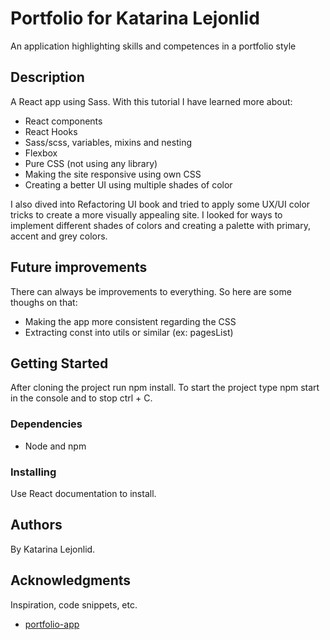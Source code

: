 # Portfolio for Katarina Lejonlid

An application highlighting skills and competences in a portfolio style

## Description

A React app using Sass. With this tutorial I have learned more about:
- React components
- React Hooks
- Sass/scss, variables, mixins and nesting
- Flexbox
- Pure CSS (not using any library)
- Making the site responsive using own CSS
- Creating a better UI using multiple shades of color

I also dived into Refactoring UI book and tried to apply some UX/UI color tricks to create 
a more visually appealing site. I looked for ways to implement different shades of colors 
and creating a palette with primary, accent and grey colors.

## Future improvements

There can always be improvements to everything. So here are some thoughs on that:
- Making the app more consistent regarding the CSS
- Extracting const into utils or similar (ex: pagesList)


## Getting Started

After cloning the project run npm install. To start the project type npm start in the console and to stop ctrl + C.

### Dependencies

* Node and npm

### Installing

Use React documentation to install.

## Authors

By Katarina Lejonlid.

## Acknowledgments

Inspiration, code snippets, etc.
* [portfolio-app](https://github.com/kattisA/portfolio-app)
